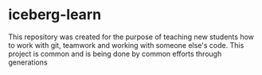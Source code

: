# iceberg-learn
This repository was created for the purpose of teaching new students how to work with git, teamwork and working with someone else's code. This project is common and is being done by common efforts through generations
